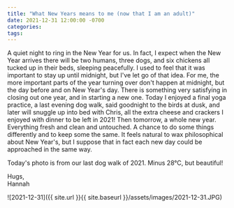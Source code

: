 ```yaml
---
title: "What New Years means to me (now that I am an adult)"
date: 2021-12-31 12:00:00 -0700
categories:
tags:
---
```


A quiet night to ring in the New Year for us. In fact, I expect when the New Year arrives there will be two humans, three dogs, and six chickens all tucked up in their beds, sleeping peacefully. I used to feel that it was important to stay up until midnight, but I've let go of that idea. For me, the more important parts of the year turning over don't happen at midnight, but the day before and on New Year's day. There is something very satisfying in closing out one year, and in starting a new one. Today I enjoyed a final yoga practice, a last evening dog walk, said goodnight to the birds at dusk, and later will snuggle up into bed with Chris, all the extra cheese and crackers I enjoyed with dinner to be left in 2021! Then tomorrow, a whole new year. Everything fresh and clean and untouched. A chance to do some things differently and to keep some the same. It feels natural to wax philosophical about New Year's, but I suppose that in fact each new day could be approached in the same way.

Today's photo is from our last dog walk of 2021. Minus 28°C, but beautiful!

Hugs,<br />
Hannah

![2021-12-31]({{ site.url }}{{ site.baseurl }}/assets/images/2021-12-31.JPG)